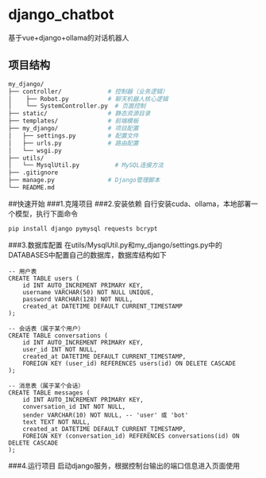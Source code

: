 # django_chatbot
基于vue+django+ollama的对话机器人
## 项目结构
```bash
my_django/
├── controller/             # 控制器（业务逻辑）
│    ├── Robot.py           # 聊天机器人核心逻辑
│    └── SystemController.py  # 页面控制
├── static/                 # 静态资源目录
├── templates/              # 前端模板
├── my_django/              # 项目配置
│   ├── settings.py         # 配置文件
│   ├── urls.py             # 路由配置
│   └── wsgi.py
├── utils/                  
│   └── MysqlUtil.py          # MySQL连接方法
├── .gitignore              
├── manage.py               # Django管理脚本
└── README.md      
```
##快速开始
###1.克隆项目
###2.安装依赖
自行安装cuda、ollama，本地部署一个模型，执行下面命令
```bash
pip install django pymysql requests bcrypt
```
###3.数据库配置
在utils/MysqlUtil.py和my_django/settings.py中的DATABASES中配置自己的数据库，数据库结构如下
```mysql
-- 用户表
CREATE TABLE users (
    id INT AUTO_INCREMENT PRIMARY KEY,
    username VARCHAR(50) NOT NULL UNIQUE,
    password VARCHAR(128) NOT NULL,
    created_at DATETIME DEFAULT CURRENT_TIMESTAMP
);

-- 会话表（属于某个用户）
CREATE TABLE conversations (
    id INT AUTO_INCREMENT PRIMARY KEY,
    user_id INT NOT NULL,
    created_at DATETIME DEFAULT CURRENT_TIMESTAMP,
    FOREIGN KEY (user_id) REFERENCES users(id) ON DELETE CASCADE
);

-- 消息表（属于某个会话）
CREATE TABLE messages (
    id INT AUTO_INCREMENT PRIMARY KEY,
    conversation_id INT NOT NULL,
    sender VARCHAR(10) NOT NULL, -- 'user' 或 'bot'
    text TEXT NOT NULL,
    created_at DATETIME DEFAULT CURRENT_TIMESTAMP,
    FOREIGN KEY (conversation_id) REFERENCES conversations(id) ON DELETE CASCADE
);
```
###4.运行项目
启动django服务，根据控制台输出的端口信息进入页面使用
